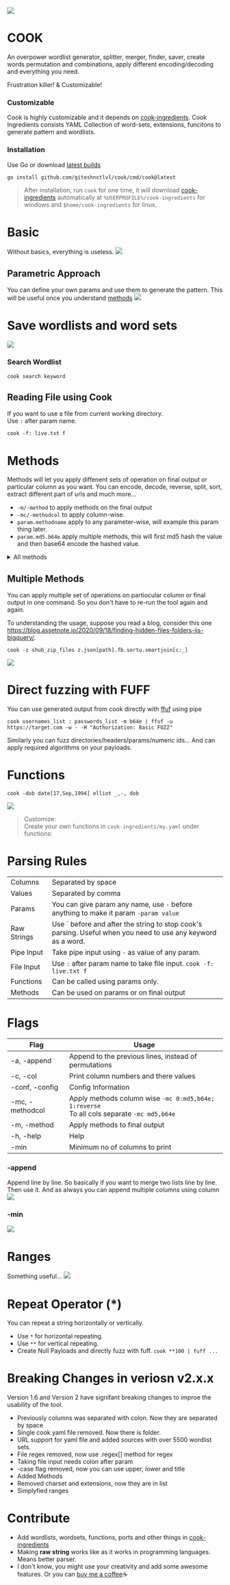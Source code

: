 <img src="assets/head.png">

# COOK
An overpower wordlist generator, splitter, merger, finder, saver, create words permutation and combinations, apply different encoding/decoding and everything you need.  

Frustration killer! & Customizable!

### Customizable
Cook is highly customizable and it depends on
[cook-ingredients](https://github.com/giteshnxtlvl/cook-ingredients). Cook Ingredients consists YAML Collection of word-sets, extensions, funcitons to generate pattern and wordlists.

### Installation
Use Go or download [latest builds](https://github.com/giteshnxtlvl/cook/releases/)  
```
go install github.com/giteshnxtlvl/cook/cmd/cook@latest
```

> After installation, run `cook` for one time, it will download [cook-ingredients](https://github.com/giteshnxtlvl/cook-ingredients) automatically at `%USERPROFILE%/cook-ingredients` for windows and `$home/cook-ingredients` for linux.

# Basic
Without basics, everything is useless.
<img src="assets/basic.png">

## Parametric Approach
You can define your own params and use them to generate the pattern. This will be useful once you understand [methods](#methods)
<img src="assets/parameterapproach.png">

# Save wordlists and word sets
<img src="assets/savewordlist.png">

### Search Wordlist
```
cook search keyword
```

## Reading File using Cook
If you want to use a file from current working directory.  
Use `:` after param name. 
```
cook -f: live.txt f
```

# Methods
Methods will let you apply diffenent sets of operation on final output or particular column as you want. You can encode, decode, reverse, split, sort, extract different part of urls and much more...

- `-m/-method` to apply methods on the final output
- `-mc/-methodcol` to apply column-wise.
- `param.methodname` apply to any parameter-wise, will example this param thing later.
- `param.md5.b64e` apply multiple methods, this will first md5 hash the value and then base64 encode the hashed value.


<details><summary>All methods</summary>

```
METHODS
    Apply different sets of operations to your wordlists

STRING/LIST/JSON
    sort                           - Sort them
    sortu                          - Sort them with unique values only
    reverse                        - Reverse string
    split                          - split[char]
    splitindex                     - splitindex[char:index]
    replace                        - Replace All replace[this:tothis]
    leet                           - a->4, b->8, e->3 ...
                                     leet[0] or leet[1]
    json                           - Extract JSON field
                                     json[key] or json[key:subkey:sub-subkey]
    smart                          - Separate words with naming convensions
                                     redirectUri, redirect_uri, redirect-uri  ->  [redirect, uri]
    smartjoin                      - This will split the words from naming convensions &
                                     param.smartjoin[c,_] (case, join)
                                     redirect-uri, redirectUri, redirect_uri ->  redirect_Uri

    u          upper               - Uppercase
    l          lower               - Lowercase
    t          title               - Titlecase

URLS
    fb         filebase            - Extract filename from path or url
    s          scheme              - Extract http, https, gohper, ws, etc. from URL
               user                - Extract username from url
               pass                - Extract password from url
    h          host                - Extract host from url
    p          port                - Extract port from url
    ph         path                - Extract path from url
    f          fragment            - Extract fragment from url
    q          query               - Extract whole query from url
    k          keys                - Extract keys from url
    v          values              - Extract values from url
    d          domain              - Extract domain from url
               tld                 - Extract tld from url
               alldir              - Extract all dirrectories from url's path
    sub        subdomain           - Extract subdomain from url
               allsubs             - Extract subdomain from url

ENCODERS
    b64e       b64encode           - Base64 encoder
    hexe       hexencode           - Hex string encoder
               charcode            - Give charcode encoding
                                     charcode[0] without semicolon
                                     charcode[1] with semicolon
    jsone      jsonescape          - JSON escape
    urle       urlencode           - URL encode reserved characters
               utf16               - UTF-16 encoder (Little Endian)
               utf16be             - UTF-16 encoder (Big Endian)
    xmle       xmlescape           - XML escape
    urleall    urlencodeall        - URL encode all characters
    unicodee   unicodeencodeall    - Unicode escape string encode (all characters)

DECODERS
    b64d       b64decode           - Base64 decoder
    hexd       hexdecode           - Hex string decoder
    jsonu      jsonunescape        - JSON unescape
    unicoded   unicodedecode       - Unicode escape string decode
    urld       urldecode           - URL decode
    xmlu       xmlunescape         - XML unescape

HASHES
    md5                            - MD5 sum
    sha1                           - SHA1 checksum
    sha224                         - SHA224 checksum
    sha256                         - SHA256 checksum
    sha384                         - SHA384 checksum
    sha512                         - SHA512 checksum
  
```
</details>

## Multiple Methods
You can apply multiple set of operations on partiocular column or final output in one command. So you don't have to re-run the tool again and again.

To understanding the usage, suppose you read a blog, consider this one https://blog.assetnote.io/2020/09/18/finding-hidden-files-folders-iis-bigquery/.

```
cook -z shub_zip_files z.json[path].fb.sortu.smartjoin[c:_]
```

<img src="multiplemethods.png">

# Direct fuzzing with FUFF
You can use generated output from cook directly with [ffuf](https://github.com/ffuf/ffuf) using pipe

```
cook usernames_list : passwords_list -m b64e | ffuf -u https://target.com -w - -H "Authorization: Basic FUZZ"
```

Similarly you can fuzz directories/headers/params/numeric ids... And can apply required algorithms on your payloads.

# Functions
```
cook -dob date[17,Sep,1994] elliot _,-, dob
```
<img src="./assets/functions.png">

> Customize:    
 Create your own functions in `cook-ingredients/my.yaml` under functions:

# Parsing Rules
|  |  |
|---|---|
|Columns| Separated by space |
|Values| Separated by comma |
|Params| You can give param any name, use `-` before anything to make it param `-param value` |
|Raw Strings| Use ` before and after the string to stop cook's parsing. Useful when you need to use any keyword as a word. |
|Pipe Input| Take pipe input using `-` as value of any param. |
|File Input| Use `:` after param name to take file input. `cook -f: live.txt f`|
|Functions | Can be called using params only. |
|Methods | Can be used on params or on final output |

# Flags
| Flag | Usage |
|---|---|
|-a, -append| Append to the previous lines, instead of permutations |
|-c, -col| Print column numbers and there values |
|-conf, -config| Config Information |
|-mc, -methodcol| Apply methods column wise  `-mc 0:md5,b64e; 1:reverse` <br> To all cols separate  `-mc md5,b64e` |
|-m, -method| Apply methods to final output |
|-h, -help| Help |
|-min | Minimum no of columns to print |

### -append
Append line by line. So basically if you want to merge two lists line by line. Then use it. And as always you can append multiple columns using column
<img src="./assets/append.png"> 

### -min
<img src="./assets/min.png">

# Ranges
Something useful...
<img src="./assets/ranges.png">

# Repeat Operator (*)
You can repeat a string horizontally or vertically.
- Use `*` for horizontal repeating.
- Use `**` for vertical repeating.
- Create Null Payloads and directly fuzz with fuff. `cook **100 | fuff ...`

</details>

# Breaking Changes in veriosn v2.x.x
Version 1.6 and Version 2 have signifant breaking changes to improe the usability of the tool.

- Previously columns was separated with colon. Now they are separated by space
- Single cook.yaml file removed. Now there is folder.
- URL support for yaml file and added sources with over 5500 wordlist sets.
- File regex removed, now use .regex[] method for regex
- Taking file input needs colon after param
- -case flag removed, now you can use upper, lower and title
- Added Methods
- Removed charset and extensions, now they are in list
- Simplyfied ranges

# Contribute
- Add wordlists, wordsets, functions, ports and other things in [cook-ingredients](https://github.com/giteshnxtlvl/cook-ingredients)
- Making **raw string** works like as it works in programming languages. Means better parser.
- I don't know, you might use your creativity and add some awesome features.
Or you can [buy me a coffee](https://www.buymeacoffee.com/giteshnxtlvl)☕
